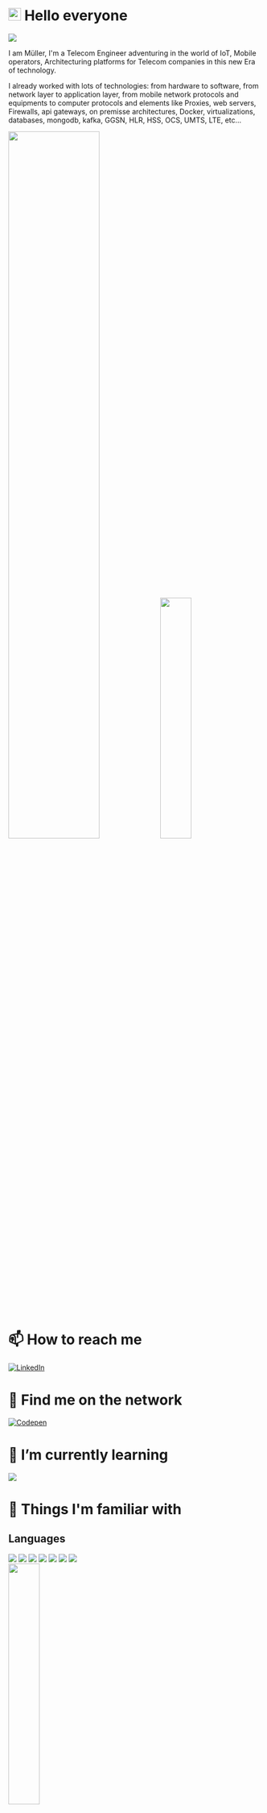 


# <img src="https://media.giphy.com/media/hvRJCLFzcasrR4ia7z/giphy.gif" width="25px"> Hello everyone </h2>

![](https://komarev.com/ghpvc/?username=mullerfs&color=green)

I am Müller, I'm a Telecom Engineer adventuring in the world of IoT, Mobile operators, Architecturing platforms for Telecom companies in this new Era of technology.

I already worked with lots of technologies: from hardware to software, from network layer to application layer, from mobile network protocols and equipments to computer protocols and elements  like Proxies, web servers, Firewalls, api gateways, on premisse architectures, Docker, virtualizations, databases, mongodb, kafka, GGSN, HLR, HSS, OCS, UMTS, LTE, etc...

<div>
<img src="https://github-readme-stats.vercel.app/api?username=mullerfs&show_icons=true&theme=vue&include_all_commits=true" width="60%"><img src="https://github-readme-stats.vercel.app/api/top-langs/?username=mullerfs&layout=compact&theme=vue&langs_count=10" width="35%" >
</div>

# 📫 How to reach me

<a href="https://www.linkedin.com/in/mullerfs/"><img alt="LinkedIn" src="https://img.shields.io/badge/Linkedin-mullerfs-blue.svg?style=for-the-badge&logo=linkedin&logoColor=white"/></a>

# 👀 Find me on the network

<a href="https://codepen.io/mullerfs"><img alt="Codepen" src="https://img.shields.io/badge/Codepen-mullerfs-purple.svg?style=for-the-badge&logo=codepen&logoColor=white"/></a>

#  🌱 I’m currently learning

![](https://img.shields.io/badge/Flutter-%2302569B.svg?style=for-the-badge&logo=Flutter&logoColor=white)

# 💪 Things I'm familiar with
## Languages
<div>
  <div width="60%">
    <img src="https://img.shields.io/badge/dart-%230175C2.svg?style=for-the-badge&logo=dart&logoColor=white">
    <img src="https://img.shields.io/badge/c-%2300599C.svg?style=for-the-badge&logo=c&logoColor=white">
    <img src="https://img.shields.io/badge/html5-%23E34F26.svg?style=for-the-badge&logo=html5&logoColor=white">
    <img src="https://img.shields.io/badge/java-%23ED8B00.svg?style=for-the-badge&logo=java&logoColor=white">
    <img src="https://img.shields.io/badge/javascript-%23323330.svg?style=for-the-badge&logo=javascript&logoColor=%23F7DF1E">
    <img src="https://img.shields.io/badge/python-3670A0?style=for-the-badge&logo=python&logoColor=ffdd54">
    <img src="https://img.shields.io/badge/shell_script-%23121011.svg?style=for-the-badge&logo=gnu-bash&logoColor=white">
  </div>
  <div width="40%">
    <img src="https://github-readme-stats.vercel.app/api/top-langs/?username=mullerfs&layout=compact&theme=vue&langs_count=10" width="35%" >
  </div>
</div>

## Frameworks and Libraries
![Bootstrap](https://img.shields.io/badge/bootstrap-%23563D7C.svg?style=for-the-badge&logo=bootstrap&logoColor=white)
![Express.js](https://img.shields.io/badge/express.js-%23404d59.svg?style=for-the-badge&logo=express&logoColor=%2361DAFB)
![Flask](https://img.shields.io/badge/flask-%23000.svg?style=for-the-badge&logo=flask&logoColor=white)
![Flutter](https://img.shields.io/badge/Flutter-%2302569B.svg?style=for-the-badge&logo=Flutter&logoColor=white)
![NodeJS](https://img.shields.io/badge/node.js-%2343853D.svg?style=for-the-badge&logo=node.js&logoColor=white)
![Pandas](https://img.shields.io/badge/pandas-%23150458.svg?style=for-the-badge&logo=pandas&logoColor=white)


## Tools
![Jupyter Notebook](https://img.shields.io/badge/jupyter-%23FA0F00.svg?style=for-the-badge&logo=jupyter&logoColor=white)
![Visual Studio Code](https://img.shields.io/badge/VisualStudioCode-0078d7.svg?style=for-the-badge&logo=visual-studio-code&logoColor=white)
![Git](https://img.shields.io/badge/git-%23F05033.svg?style=for-the-badge&logo=git&logoColor=white)

## Servers and Machines
![Apache](https://img.shields.io/badge/apache-%23D42029.svg?style=for-the-badge&logo=apache&logoColor=white)
![Nginx](https://img.shields.io/badge/nginx-%23009639.svg?style=for-the-badge&logo=nginx&logoColor=white)
![MariaDB](https://img.shields.io/badge/MariaDB-003545?style=for-the-badge&logo=mariadb&logoColor=white)
![MongoDB](https://img.shields.io/badge/MongoDB-%234ea94b.svg?style=for-the-badge&logo=mongodb&logoColor=white)
![Neo4J](https://img.shields.io/badge/Neo4j-008CC1?style=for-the-badge&logo=neo4j&logoColor=white)
![Arduino](https://img.shields.io/badge/-Arduino-00979D?style=for-the-badge&logo=Arduino&logoColor=white)
![Docker](https://img.shields.io/badge/docker-%230db7ed.svg?style=for-the-badge&logo=docker&logoColor=white)
![Raspberry Pi](https://img.shields.io/badge/-RaspberryPi-C51A4A?style=for-the-badge&logo=Raspberry-Pi)
![Arch](https://img.shields.io/badge/Arch%20Linux-1793D1?logo=arch-linux&logoColor=fff&style=for-the-badge)
![Debian](https://img.shields.io/badge/Debian-D70A53?style=for-the-badge&logo=debian&logoColor=white)




# 🔨 Know my projects
## [mullerfs/queshi-app](https://github.com/mullerfs/queshi-app) 
![GitHub last commit](https://img.shields.io/github/last-commit/mullerfs/queshi-app?style=flat-square)

The aim of this project is to create a financial application that controls all my investments, fixed expenses, savings and monthly contributions.

## [mulerfs/webapp_oidc_keycloak](https://github.com/mullerfs/webapp_oidc_keycloak)
![GitHub last commit](https://img.shields.io/github/last-commit/mullerfs/webapp_oidc_keycloak?style=flat-square)

Demonstrating how to use keycloak to manage access and authorization on web applications build on top of react


# Another Things
- [References](References.md)
  - A place with all the links that I once found interesting.
- [mullerfs/code_snippets](https://github.com/mullerfs/code_snippets) 
  - Examples and Snippets of codes that I find useful.. 